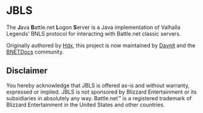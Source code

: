 # JBLS
The **J**ava **B**attle.net **L**ogon **S**erver is a Java implementation of Valhalla Legends' BNLS protocol for interacting with Battle.net classic servers.

Originally authored by [Hdx](https://github.com/LexManos), this project is now maintained by [Davnit](https://github.com/Davnit) and the [BNETDocs](https://github.com/BNETDocs) community.

## Disclaimer
You hereby acknowledge that JBLS is offered as-is and without warranty,
expressed or implied. JBLS is not sponsored by Blizzard Entertainment or its
subsidiaries in absolutely any way. Battle.net&trade; is a registered trademark
of Blizzard Entertainment in the United States and other countries.
